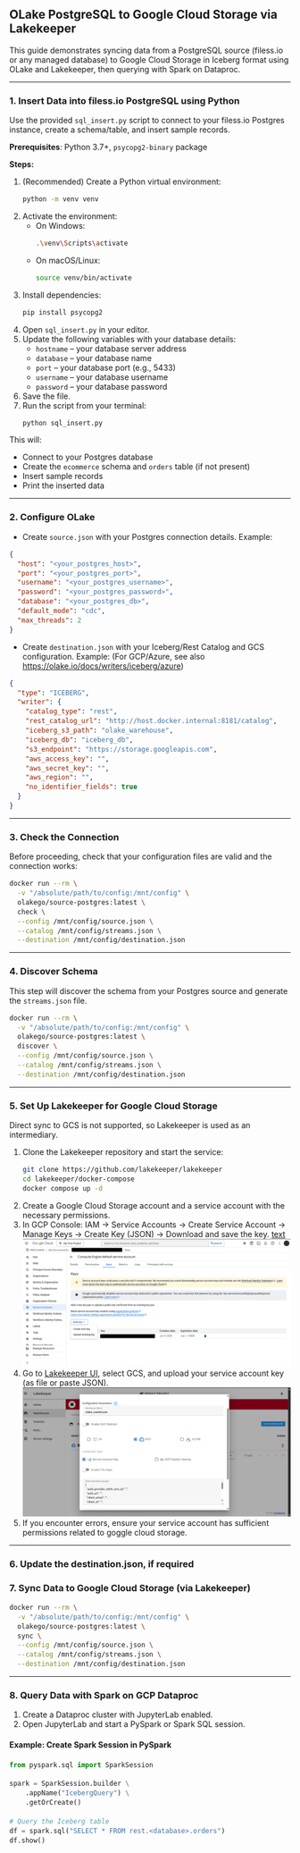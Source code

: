 
## OLake PostgreSQL to Google Cloud Storage via Lakekeeper
This guide demonstrates syncing data from a PostgreSQL source (filess.io or any managed database) to Google Cloud Storage in Iceberg format using OLake and Lakekeeper, then querying with Spark on Dataproc.

---

### 1. Insert Data into filess.io PostgreSQL using Python

Use the provided `sql_insert.py` script to connect to your filess.io Postgres instance, create a schema/table, and insert sample records.

**Prerequisites**: Python 3.7+, `psycopg2-binary` package

**Steps:**

1. (Recommended) Create a Python virtual environment:
   ```bash
   python -m venv venv
   ```
2. Activate the environment:
   - On Windows:
     ```bash
     .\venv\Scripts\activate
     ```
   - On macOS/Linux:
     ```bash
     source venv/bin/activate
     ```
3. Install dependencies:
   ```bash
   pip install psycopg2
   ```
4. Open `sql_insert.py` in your editor.
5. Update the following variables with your database details:
   - `hostname` – your database server address
   - `database` – your database name
   - `port` – your database port (e.g., 5433)
   - `username` – your database username
   - `password` – your database password
6. Save the file.
7. Run the script from your terminal:
   ```bash
   python sql_insert.py
   ```
This will:
- Connect to your Postgres database
- Create the `ecommerce` schema and `orders` table (if not present)
- Insert sample records
- Print the inserted data

---

### 2. Configure OLake

- Create `source.json` with your Postgres connection details. Example:

```json
{
  "host": "<your_postgres_host>",
  "port": "<your_postgres_port>",
  "username": "<your_postgres_username>",
  "password": "<your_postgres_password>",
  "database": "<your_postgres_db>",
  "default_mode": "cdc",
  "max_threads": 2
}
```

- Create `destination.json` with your Iceberg/Rest Catalog and GCS configuration. Example:
  (For GCP/Azure, see also https://olake.io/docs/writers/iceberg/azure)

```json
{
  "type": "ICEBERG",
  "writer": {
    "catalog_type": "rest",
    "rest_catalog_url": "http://host.docker.internal:8181/catalog",
    "iceberg_s3_path": "olake_warehouse",
    "iceberg_db": "iceberg_db",
    "s3_endpoint": "https://storage.googleapis.com",
    "aws_access_key": "",
    "aws_secret_key": "",
    "aws_region": "",
    "no_identifier_fields": true
  }
}
```

---

### 3. Check the Connection

Before proceeding, check that your configuration files are valid and the connection works:

```bash
docker run --rm \
  -v "/absolute/path/to/config:/mnt/config" \
  olakego/source-postgres:latest \
  check \
  --config /mnt/config/source.json \
  --catalog /mnt/config/streams.json \
  --destination /mnt/config/destination.json
```

---

### 4. Discover Schema

This step will discover the schema from your Postgres source and generate the `streams.json` file.

```bash
docker run --rm \
  -v "/absolute/path/to/config:/mnt/config" \
  olakego/source-postgres:latest \
  discover \
  --config /mnt/config/source.json \
  --catalog /mnt/config/streams.json \
  --destination /mnt/config/destination.json
```

---

### 5. Set Up Lakekeeper for Google Cloud Storage

Direct sync to GCS is not supported, so Lakekeeper is used as an intermediary.

1. Clone the Lakekeeper repository and start the service:
   ```bash
   git clone https://github.com/lakekeeper/lakekeeper
   cd lakekeeper/docker-compose
   docker compose up -d
   ```
2. Create a Google Cloud Storage account and a service account with the necessary permissions.
3. In GCP Console: IAM → Service Accounts → Create Service Account → Manage Keys → Create Key (JSON) → Download and save the key.
[text](readme.md) ![text](images/gcs.png)
4. Go to [Lakekeeper UI](http://localhost:8181/ui/warehouse), select GCS, and upload your service account key (as file or paste JSON).
![alt text](images/image.png)
5. If you encounter errors, ensure your service account has sufficient permissions related to goggle cloud storage.

---

### 6. Update the destination.json, if required

### 7. Sync Data to Google Cloud Storage (via Lakekeeper)

```bash
docker run --rm \
  -v "/absolute/path/to/config:/mnt/config" \
  olakego/source-postgres:latest \
  sync \
  --config /mnt/config/source.json \
  --catalog /mnt/config/streams.json \
  --destination /mnt/config/destination.json
```

---

### 8. Query Data with Spark on GCP Dataproc

1. Create a Dataproc cluster with JupyterLab enabled.
2. Open JupyterLab and start a PySpark or Spark SQL session.

#### Example: Create Spark Session in PySpark

```python
from pyspark.sql import SparkSession

spark = SparkSession.builder \
    .appName("IcebergQuery") \
    .getOrCreate()

# Query the Iceberg table
df = spark.sql("SELECT * FROM rest.<database>.orders")
df.show()
```
